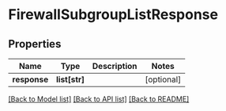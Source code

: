 # FirewallSubgroupListResponse

## Properties
Name | Type | Description | Notes
------------ | ------------- | ------------- | -------------
**response** | **list[str]** |  | [optional] 

[[Back to Model list]](../README.md#documentation-for-models) [[Back to API list]](../README.md#documentation-for-api-endpoints) [[Back to README]](../README.md)


